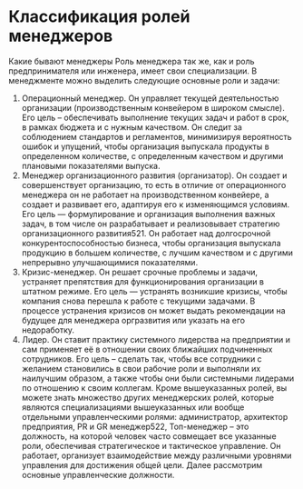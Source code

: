 # Классификация ролей менеджеров

Какие бывают менеджеры
Роль менеджера так же, как и роль предпринимателя или инженера, имеет свои специализации. В менеджменте можно выделить следующие основные роли и задачи: 
1. Операционный менеджер. Он управляет текущей деятельностью организации (производственным конвейером в широком смысле). Его цель – обеспечивать выполнение текущих задач и работ в срок, в рамках бюджета и с нужным качеством. Он следит за соблюдением стандартов и регламентов, минимизируя вероятность ошибок и упущений, чтобы организация выпускала продукты в определенном количестве, с определенным качеством и другими плановыми показателями выпуска.
2. Менеджер организационного развития (организатор). Он создает и совершенствует организацию, то есть в отличие от операционного менеджера он не работает на производственном конвейере, а создает и развивает его, адаптируя его к изменяющимся условиям. Его цель — формулирование и организация выполнения важных задач, в том числе он разрабатывает и реализовывает стратегию организационного развития521. Он работает над долгосрочной конкурентоспособностью бизнеса, чтобы организация выпускала продукцию в большем количестве, с лучшим качеством и с другими непрерывно улучшающимися показателями.
3. Кризис-менеджер. Он решает срочные проблемы и задачи, устраняет препятствия для функционирования организации в штатном режиме. Его цель — устранять возникшие кризисы, чтобы компания снова перешла к работе с текущими задачами. В процессе устранения кризисов он может выдать рекомендации на будущее для менеджера оргразвития или указать на его недоработку. 
4. Лидер. Он ставит практику системного лидерства на предприятии и сам применяет её в отношении своих ближайших подчиненных сотрудников. Его цель – сделать так, чтобы все сотрудники с желанием становились в свои рабочие роли и выполняли их наилучшим образом, а также чтобы они были системными лидерами по отношению к своим коллегам. 
Кроме вышеуказанных ролей, вы можете знать множество других менеджерских ролей, которые являются специализациями вышеуказанных или вообще отдельными управленческими ролями: администратор, архитектор предприятия, PR и GR менеджер522, 
Топ-менеджер – это должность, на которой человек часто совмещает все указанные роли, обеспечивая стратегическое и тактическое управление. Он работает, организует взаимодействие между различными уровнями управления для достижения общей цели. 
Далее рассмотрим основные управленческие должности.
